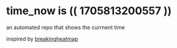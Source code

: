 # time_now is (( 1705813200557 ))

an automated repo that shows the currnent time

inspired by [breakingheatmap](https://github.com/breakingheatmap/breakingheatmap)